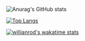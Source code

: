 ![Anurag's GitHub stats](https://github-readme-stats.vercel.app/api?username=joetifa2003&count_private=true&show_icons=true)

[![Top Langs](https://github-readme-stats.vercel.app/api/top-langs/?username=joetifa2003&layout=compact)](https://github.com/anuraghazra/github-readme-stats)

[![willianrod's wakatime stats](https://github-readme-stats.vercel.app/api/wakatime?username=joetifa2003&layout=compact)](https://github.com/anuraghazra/github-readme-stats)

